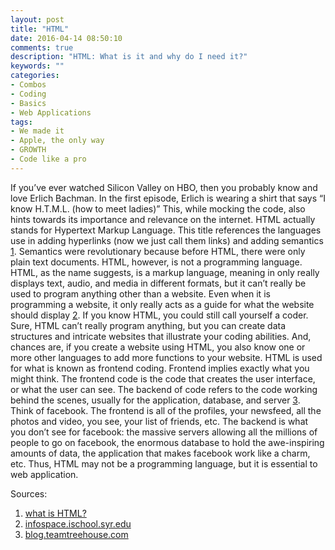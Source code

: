 ```yaml
---
layout: post
title: "HTML"
date: 2016-04-14 08:50:10
comments: true
description: "HTML: What is it and why do I need it?"
keywords: ""
categories:
- Combos
- Coding
- Basics
- Web Applications
tags:
- We made it
- Apple, the only way
- GROWTH
- Code like a pro
---
```


If you’ve ever watched Silicon Valley on HBO, then you probably know and love Erlich Bachman. In the first episode, Erlich is wearing a shirt that says “I know H.T.M.L. (how to meet ladies)” This, while mocking the code, also hints towards its importance and relevance on the internet. HTML actually stands for Hypertext Markup Language. This title references the languages use in adding hyperlinks (now we just call them links) and adding semantics <a target='_blank' href="https://sites.google.com/a/umn.edu/html-introduction/what-is-html">1</a>. Semantics were revolutionary because before HTML, there were only plain text documents. HTML, however, is not a programming language. HTML, as the name suggests, is a markup language, meaning in only really displays text, audio, and media in different formats, but it can’t really be used to program anything other than a website. Even when it is programming a website, it only really acts as a guide for what the website should display <a target='_blank' href="http://infospace.ischool.syr.edu/2012/04/05/why-html-is-not-a-programming-language/ ">2</a>. If you know HTML, you could still call yourself a coder. Sure, HTML can’t really program anything, but you can create data structures and intricate websites that illustrate your coding abilities. And, chances are, if you create a website using HTML, you also know one or more other languages to add more functions to your website. HTML is used for what is known as frontend coding. Frontend implies exactly what you might think. The frontend code is the code that creates the user interface, or what the user can see. The backend of code refers to the code working behind the scenes, usually for the application, database, and server <a target='_blank' href="http://blog.teamtreehouse.com/i-dont-speak-your-language-frontend-vs-backend">3</a>. Think of facebook. The frontend is all of the profiles, your newsfeed, all the photos and video, you see, your list of friends, etc. The backend is what you don’t see for facebook: the massive servers allowing all the millions of people to go on facebook, the enormous database to hold the awe-inspiring amounts of data, the application that makes facebook work like a charm, etc. Thus, HTML may not be a programming language, but it is essential to web application.

Sources:
1. <a target='_blank' href="https://sites.google.com/a/umn.edu/html-introduction/what-is-html">what is HTML?</a>
2. <a target='_blank' href="http://infospace.ischool.syr.edu/2012/04/05/why-html-is-not-a-programming-language/ ">infospace.ischool.syr.edu</a>
3. <a target='_blank' href="http://blog.teamtreehouse.com/i-dont-speak-your-language-frontend-vs-backend">blog.teamtreehouse.com</a>